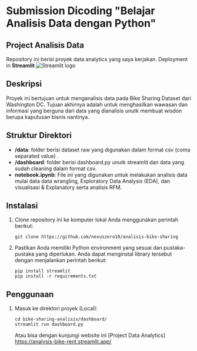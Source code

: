 # Submission Dicoding "Belajar Analisis Data dengan Python"

## Project Analisis Data

Repository ini berisi proyek data analytics yang saya kerjakan. Deployment in **Streamlit** <img src="https://user-images.githubusercontent.com/7164864/217935870-c0bc60a3-6fc0-4047-b011-7b4c59488c91.png" alt="Streamlit logo"></img>

## Deskripsi

Proyek ini bertujuan untuk menganalisis data pada Bike Sharing Dataset dari Washington DC. Tujuan akhirnya adalah untuk menghasilkan wawasan dan informasi yang berguna dari data yang dianalisis unutk membuat wisdon berupa kaputusan bisnis nantinya.

## Struktur Direktori

- **/data**: folder berisi dataset raw yang digunakan dalam format csv (coma separated value) .
- **/dashboard**: folder berisi dashboard.py unutk streamlit dan data yang sudah cleaning dalam format csv.
- **notebook.ipynb**: File ini yang digunakan untuk melakukan analisis data mulai data data wrangling, Exploratory Data Analysis (EDA), dan visualisasi & Explanatory serta analisis RFM.

## Instalasi

1. Clone repository ini ke komputer lokal Anda menggunakan perintah berikut:

   ```shell
   git clone https://github.com/nexuszero10/analisis-bike-sharing
   ```

2. Pastikan Anda memiliki Python environment yang sesuai dan pustaka-pustaka yang diperlukan. Anda dapat menginstal library tersebut dengan menjalankan perintah berikut:

    ```shell
    pip install streamlit
    pip install -r requirements.txt
    ```

## Penggunaan
1. Masuk ke direktori proyek (Local):

    ```shell
    cd bike-sharing-analisis/dashboard/
    streamlit run dashboard.py
    ```
    Atau bisa dengan kunjungi website ini [Project Data Analytics] https://analysis-bike-rent.streamlit.app/